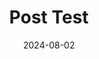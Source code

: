 ---
weight: 2
layout: "posts"
title: "Post Test"
date: 2024-08-02
draft: false
image: "/imgs/post_test.jpg"
categories: ["News"]
tags: ["tag"]
disableComment: true
description: |-
    안녕하세요. Description 입니다.!!!!! ~~~~~~~
---